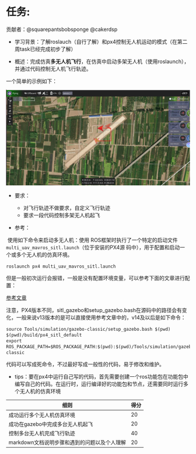 # 任务:

贡献者：@squarepantsbobsponge @cakerdsp

* 学习背景：了解roslauch（自行了解）和px4控制无人机运动的模式（在第二周task已经完成初步了解）

* 概述：完成仿真**多无人机飞行**，在仿真中启动多架无人机（使用roslaunch），并通过代码控制无人机飞行轨迹。

一个简单的示例如下：

![1732889767228](image/Assignment/1732889767228.png)

* 要求：
  * 对飞行轨迹不做要求，自定义飞行轨迹
  * 要求一段代码控制多架无人机起飞

* 参考：

​	使用如下命令来启动多无人机：使用 ROS框架时执行了一个特定的启动文件<code>multi_uav_mavros_sitl.launch</code>（位于安装的PX4源    码中），用于配置和启动一个或多个无人机的仿真环境。

```
roslaunch px4 multi_uav_mavros_sitl.launch
```

​	但是一般初次运行会报错，一般是没有配置环境变量，可以参考下面的文章进行配置：

[参考文章](https://blog.csdn.net/f1ang_/article/details/129418234)

注意，PX4版本不同，sitl_gazebo和setup_gazebo.bash在源码中的路径会有变化，一般来说v13版本的是可以直接使用参考文章中的，v14及以后是如下命令：

```
source Tools/simulation/gazebo-classic/setup_gazebo.bash $(pwd) $(pwd)/build/px4_sitl_default
export ROS_PACKAGE_PATH=$ROS_PACKAGE_PATH:$(pwd):$(pwd)/Tools/simulation/gazebo-classic
```

代码可以写成死命令，不过最好写成一般性的代码，易于修改和维护。

* tips：要在px4中运行自己写的代码，首先需要创建一个ros功能包在功能包中编写自己的代码。在运行时，运行编译好的功能包和节点，还需要同时运行多个无人机的仿真环境



| 细则                                         | 得分 |
| -------------------------------------------- | ---- |
| 成功运行多个无人机仿真环境                   | 20   |
| 成功在gazebo中完成多台无人机起飞             | 20   |
| 控制多台无人机完成飞行轨迹                   | 40   |
| markdown文档说明步骤和遇到的问题以及个人理解 | 20   |

